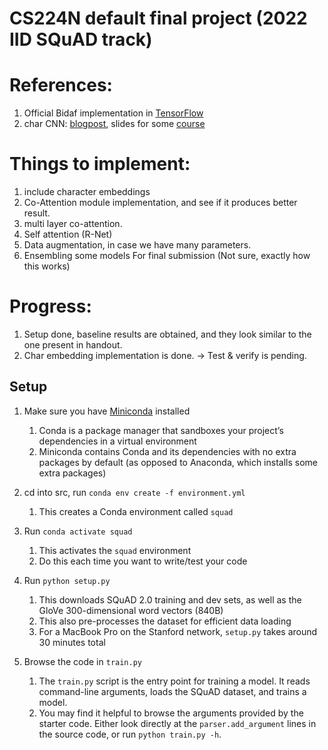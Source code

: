 # CS224N default final project (2022 IID SQuAD track)

# References:
1. Official Bidaf implementation in [TensorFlow](https://github.com/allenai/bi-att-flow/blob/49004549e9a88b78c359b31481afa7792dbb3f4a/basic/model.py#L128) 
2. char CNN: [blogpost](https://towardsdatascience.com/the-definitive-guide-to-bidaf-part-2-word-embedding-character-embedding-and-contextual-c151fc4f05bb), slides for some [course](https://nlp.seas.harvard.edu/slides/aaai16.pdf)

# Things to implement:
1. include character embeddings
2. Co-Attention module implementation, and see if it produces better result.
3. multi layer co-attention.
4. Self attention (R-Net)
5. Data augmentation, in case we have many parameters.
6. Ensembling some models For final submission (Not sure, exactly how this works)

# Progress:
1. Setup done, baseline results are obtained, and they look similar to the one present in handout.
2. Char embedding implementation is done. -> Test & verify is pending.

## Setup

1. Make sure you have [Miniconda](https://conda.io/docs/user-guide/install/index.html#regular-installation) installed
    1. Conda is a package manager that sandboxes your project’s dependencies in a virtual environment
    2. Miniconda contains Conda and its dependencies with no extra packages by default (as opposed to Anaconda, which installs some extra packages)

2. cd into src, run `conda env create -f environment.yml`
    1. This creates a Conda environment called `squad`

3. Run `conda activate squad`
    1. This activates the `squad` environment
    2. Do this each time you want to write/test your code

4. Run `python setup.py`
    1. This downloads SQuAD 2.0 training and dev sets, as well as the GloVe 300-dimensional word vectors (840B)
    2. This also pre-processes the dataset for efficient data loading
    3. For a MacBook Pro on the Stanford network, `setup.py` takes around 30 minutes total  

5. Browse the code in `train.py`
    1. The `train.py` script is the entry point for training a model. It reads command-line arguments, loads the SQuAD dataset, and trains a model.
    2. You may find it helpful to browse the arguments provided by the starter code. Either look directly at the `parser.add_argument` lines in the source code, or run `python train.py -h`.
